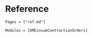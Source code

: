 # Reference

```@index
Pages = ["ref.md"]
```

```@autodocs
Modules = [OMEinsumContractionOrders]
```